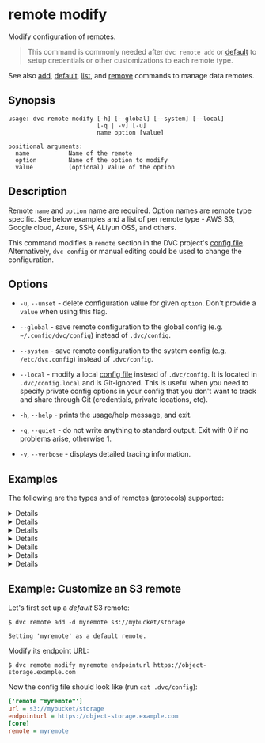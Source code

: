 # remote modify

Modify configuration of remotes.

> This command is commonly needed after `dvc remote add` or
> [default](/doc/commands-reference/remote/default) to setup credentials or
> other customizations to each remote type.

See also [add](/doc/commands-reference/remote/add),
[default](/doc/commands-reference/remote/default),
[list](/doc/commands-reference/remote/list), and
[remove](/doc/commands-reference/remote/remove) commands to manage data remotes.

## Synopsis

```usage
usage: dvc remote modify [-h] [--global] [--system] [--local]
                         [-q | -v] [-u]
                         name option [value]

positional arguments:
  name           Name of the remote
  option         Name of the option to modify
  value          (optional) Value of the option
```

## Description

Remote `name` and `option` name are required. Option names are remote type
specific. See below examples and a list of per remote type - AWS S3, Google
cloud, Azure, SSH, ALiyun OSS, and others.

This command modifies a `remote` section in the DVC project's
[config file](/doc/commands-reference/config). Alternatively, `dvc config` or
manual editing could be used to change the configuration.

## Options

- `-u`, `--unset` - delete configuration value for given `option`. Don't provide
  a `value` when using this flag.

- `--global` - save remote configuration to the global config (e.g.
  `~/.config/dvc/config`) instead of `.dvc/config`.

- `--system` - save remote configuration to the system config (e.g.
  `/etc/dvc.config`) instead of `.dvc/config`.

- `--local` - modify a local [config file](/doc/commands-reference/config)
  instead of `.dvc/config`. It is located in `.dvc/config.local` and is
  Git-ignored. This is useful when you need to specify private config options in
  your config that you don't want to track and share through Git (credentials,
  private locations, etc).

- `-h`, `--help` - prints the usage/help message, and exit.

- `-q`, `--quiet` - do not write anything to standard output. Exit with 0 if no
  problems arise, otherwise 1.

- `-v`, `--verbose` - displays detailed tracing information.

## Examples

The following are the types and of remotes (protocols) supported:

<details>

### Click for AWS S3 available options

By default DVC expects your AWS CLI is already
[configured](https://docs.aws.amazon.com/cli/latest/userguide/cli-chap-getting-started.html).
DVC will be using default AWS credentials file to access S3. To override some of
these settings, you could use the following options:

- `region` - change AWS S3 remote region:

  ```dvc
  $ dvc remote modify myremote region us-east-2
  ```

- `profile` - credentials profile name to use to access AWS S3:

  ```dvc
  $ dvc remote modify myremote profile myprofile
  ```

- `credentialpath` - credentials path to use to access AWS S3:

  ```dvc
  $ dvc remote modify myremote credentialpath /path/to/my/creds
  ```

- `endpointurl` - endpoint URL to use to access AWS S3:

  ```dvc
  $ dvc remote modify myremote endpointurl https://myendpoint.com
  ```

- `url` - remote location URL

  ```dvc
  $ dvc remote modify myremote url s3://bucket/remote
  ```

- `use_ssl` - whether or not to use SSL. By default, SSL is used

  ```dvc
  $ dvc remote modify myremote use_ssl false
  ```

- `listobjects` - whether or not to use `list_objects`. By default,
  `list_objects_v2` is used. Useful for ceph and other s3 emulators.

  ```dvc
  $ dvc remote modify myremote listobjects true
  ```

- `sse` - server-side encryption algorithm to use (e.g., AES256, aws:kms). By
  default, no encryption is used.

  ```dvc
  $ dvc remote modify myremote sse AES256
  ```

</details>

<details>

### Click for S3 API compatible storage available options

To communicate with a remote object storage that supports an S3 compatible API
(e.g. [Minio](https://minio.io/),
[DigitalOcean Spaces](https://www.digitalocean.com/products/spaces/),
[IBM Cloud Object Storage](https://www.ibm.com/cloud/object-storage) etc.) you
must explicitly set the `endpointurl` in the configuration:

For example:

```dvc
$ dvc remote add -d myremote s3://path/to/dir
$ dvc remote modify myremote endpointurl https://object-storage.example.com
```

AWS S3 remote can also be configured entirely via environment variables:

```dvc
$ export AWS_ACCESS_KEY_ID="<my-access-key>"
$ export AWS_SECRET_ACCESS_KEY="<my-secret-key>"
$ dvc remote add myremote "s3://bucket/myremote"
```

For more information about the variables DVC supports, please visit
[boto3 documentation](https://boto3.amazonaws.com/v1/documentation/api/latest/guide/configuration.html#environment-variable-configuration)

</details>

<details>

### Click for Azure available options

- `url` - remote location URL.

  ```dvc
  $ dvc remote modify myremote url "azure://ContainerName=remote;"
  ```

- `connection_string` - connection string.

  ```dvc
  $ dvc remote modify myremote connection_string my-connection-string --local
  ```

For more information on configuring Azure Storage connection strings, visit
[here](https://docs.microsoft.com/en-us/azure/storage/common/storage-configure-connection-string).

> The connection string contains access to data and is inserted into the
> `.dvc/config file.` Therefore, it is safer to add the connection string with
> the `--local` option, enforcing it to be written to a Git-ignored config file.

</details>

<details>

### Click for Google Cloud Storage available options

- `projectname` - project name to use.

  ```dvc
  $ dvc remote modify myremote projectname myproject
  ```

- `url` - remote location URL.

  ```dvc
  $ dvc remote modify myremote url gs://bucket/remote
  ```

- `credentailpath` -
  [service account credentials](https://cloud.google.com/docs/authentication/production#obtaining_and_providing_service_account_credentials_manually).

  ```dvc
  $ dvc remote modify myremote credentialpath /path/to/my/creds/[FILE_NAME].json
  ```

</details>

<details>

### Click for SSH available options

- `url` - remote location URL.

  ```dvc
  $ dvc remote modify myremote url ssh://user@example.com:1234/path/to/remote
  ```

- `user` - username to use to access a remote. The order in which dvc searches
  for username:

  1. `user` specified in one of the dvc configs;
  2. `user` specified in the url(e.g. `ssh://user@example.com/path`);
  3. `user` specified in `~/.ssh/config` for remote host;
  4. current user;

  ```dvc
  $ dvc remote modify myremote user myuser
  ```

- `port` - port to use to access a remote. The order in which dvc searches for
  port:

  1. `port` specified in one of the dvc configs;
  2. `port` specified in the url(e.g. `ssh://example.com:1234/path`);
  3. `port` specified in `~/.ssh/config` for remote host;
  4. default ssh port 22;

  ```dvc
  $ dvc remote modify myremote port 2222
  ```

- `keyfile` - path to private key to use to access a remote.

  ```dvc
  $ dvc remote modify myremote keyfile /path/to/keyfile
  ```

- `password` - a private key passphrase or a password to use to use when
  accessing a remote.

  ```dvc
  $ dvc remote modify myremote password mypassword
  ```

- `ask_password` - ask for a private key passphrase or a password to use when
  accessing a remote.

  ```dvc
  $ dvc remote modify myremote ask_password true
  ```

</details>

<details>

### Click for HDFS available options

- `user` - username to use to access a remote.

  ```dvc
  $ dvc remote modify myremote user myuser
  ```

</details>

<details>

### Click for Aliyun OSS available options

- `oss_key_id` - OSS key id to use to access a remote.

  ```dvc
  $ dvc remote modify myremote --local oss_key_id my-key-id
  ```

- `oss_key_secret` - OSS secret key for authorizing access into a remote.

  ```dvc
  $ dvc remote modify myremote --local oss_key_secret my-key-secret
  ```

- `oss_endpoint endpoint` - OSS endpoint valuesfor accessing remote container.

  ```dvc
  $ dvc remote modify myremote oss_endpoint endpoint
  ```

</details>

## Example: Customize an S3 remote

Let's first set up a _default_ S3 remote:

```dvc
$ dvc remote add -d myremote s3://mybucket/storage

Setting 'myremote' as a default remote.
```

Modify its endpoint URL:

```dvc
$ dvc remote modify myremote endpointurl https://object-storage.example.com
```

Now the config file should look like (run `cat .dvc/config`):

```ini
['remote "myremote"']
url = s3://mybucket/storage
endpointurl = https://object-storage.example.com
[core]
remote = myremote
```
